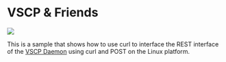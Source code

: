 <h1>VSCP & Friends</h1>

<img src="http://vscp.org/images/vscp_logo.jpg" >

<p>
This is a sample that shows how to use curl to interface the REST interface of the 
<a href="https://www.vscp.org/docs/vscpd/doku.php?id=start">VSCP Daemon</a> using curl 
and POST on the Linux platform.
</p>

